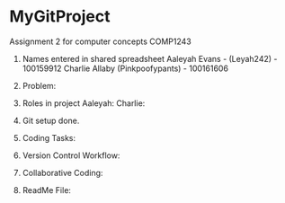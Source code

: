 # MyGitProject
Assignment 2 for computer concepts COMP1243
1. Names entered in shared spreadsheet
Aaleyah Evans - (Leyah242) - 100159912
Charlie Allaby (Pinkpoofypants) - 100161606

2. Problem:


3. Roles in project
Aaleyah:
Charlie:

4. Git setup done.

5. Coding Tasks:

6. Version Control Workflow:

7. Collaborative Coding:

8. ReadMe File:
